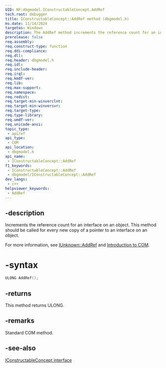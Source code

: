 ```yaml
---
UID: NF:dbgmodel.IConstructableConcept.AddRef
tech.root: debugger
title: IConstructableConcept::AddRef method (dbgmodel.h)
ms.date: 11/14/2024
targetos: Windows
description: The AddRef method increments the reference count for an interface on an object. This method belongs to the IConstructableConcept interface.
prerelease: false
req.assembly: 
req.construct-type: function
req.ddi-compliance: 
req.dll: 
req.header: dbgmodel.h
req.idl: 
req.include-header: 
req.irql: 
req.kmdf-ver: 
req.lib: 
req.max-support: 
req.namespace: 
req.redist: 
req.target-min-winverclnt: 
req.target-min-winversvr: 
req.target-type: 
req.type-library: 
req.umdf-ver: 
req.unicode-ansi: 
topic_type:
 - apiref
api_type:
 - COM
api_location:
 - dbgmodel.h
api_name:
 - IConstructableConcept::AddRef
f1_keywords:
 - IConstructableConcept::AddRef
 - dbgmodel/IConstructableConcept::AddRef
dev_langs:
 - c++
helpviewer_keywords:
 - AddRef
---
```


## -description

Increments the reference count for an interface on an object. This method should be called for every new copy of a pointer to an interface on an object. 

For more information, see [IUnknown::AddRef](/windows/win32/api/unknwn/nf-unknwn-iunknown-addref) and [Introduction to COM](/cpp/atl/introduction-to-com).

# -syntax

```cpp
ULONG AddRef();
```

## -returns

This method returns ULONG.

## -remarks

Standard COM method.

## -see-also

[IConstructableConcept interface](nn-dbgmodel-iconstructableconcept.md)
